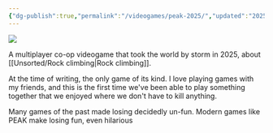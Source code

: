 ```yaml
---
{"dg-publish":true,"permalink":"/videogames/peak-2025/","updated":"2025-08-20T22:37:47.918-07:00"}
---
```


![](https://images.squarespace-cdn.com/content/v1/55dc59cae4b07dc2ebbe3ea3/f188b976-10b7-46b6-b160-b6241d2fc836/Steam_ALPINE.gif?format=2500w)

A multiplayer co-op videogame that took the world by storm in 2025, about [[Unsorted/Rock climbing\|Rock climbing]].

At the time of writing, the only game of its kind. I love playing games with my friends, and this is the first time we've been able to play something together that we enjoyed where we don't have to kill anything.

Many games of the past made losing decidedly un-fun. Modern games like PEAK make losing fun, even hilarious
